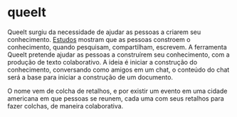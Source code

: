 # queelt

Queelt surgiu da necessidade de ajudar as pessoas a criarem seu conhecimento.  <a href='https://github.com/facarvalho/queelt/blob/master/docs/2006_KBTheory.pdf'>Estudos</a> mostram que as pessoas constroem o conhecimento, quando pesquisam, compartilham, escrevem.  A ferramenta Queelt pretende ajudar as pessoas a construírem seu conhecimento, com a produção de texto colaborativo. A ideia é iniciar a construção do conhecimento, conversando como amigos em um chat, o conteúdo do chat será a base para iniciar a construção de um documento. 

O nome vem de  colcha de retalhos, e por existir um evento em uma cidade americana em que pessoas se reunem, cada uma com seus retalhos para fazer colchas, de maneira colaborativa.
